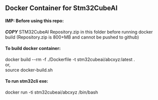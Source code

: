 ## Docker Container for Stm32CubeAI

#### IMP: Before using this repo: 
<strong><em>COPY</em></strong> STM32CubeAI Repository.zip in this folder before running docker build (Repository.zip is 800+MB and cannot be pushed to github)

#### To build docker container:
docker build  --rm -f ./Dockerfile -t stm32cubeai/abcxyz:latest .  
or,  
source docker-build.sh  

#### To run stm32cli exe:
docker run -ti stm32cubeai/abcxyz /bin/bash <args for stm32ai exe>
